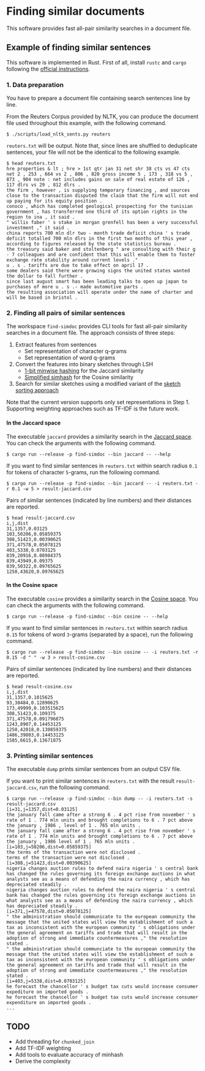 # Finding similar documents

This software provides fast all-pair similarity searches in a document file.

## Example of finding similar sentences

This software is implemented in Rust.
First of all, install `rustc` and `cargo` following the [official instructions](https://www.rust-lang.org/tools/install).

### 1. Data preparation

You have to prepare a document file containing search sentences line by line.

From the Reuters Corpus provided by NLTK, you can produce the document file used throughout this example, with the following command.

```
$ ./scripts/load_nltk_sents.py reuters
```

`reuters.txt` will be output.
Note that, since lines are shuffled to deduplicate sentences, your file will not be the identical to the following example.

```
$ head reuters.txt
hre properties & lt ; hre > 1st qtr jan 31 net shr 38 cts vs 47 cts net 2 , 253 , 664 vs 2 , 806 , 820 gross income 5 , 173 , 318 vs 5 , 873 , 904 note : net includes gains on sale of real estate of 126 , 117 dlrs vs 29 , 812 dlrs .
the firm , however , is supplying temporary financing , and sources close to the transaction disputed the claim that the firm will not end up paying for its equity position . 
conoco , which has completed geological prospecting for the tunisian government , has transferred one third of its option rights in the region to ina , it said .
" willis faber ' s stake in morgan grenfell has been a very successful investment ," it said .
china reports 700 mln dlr two - month trade deficit china ' s trade deficit totalled 700 mln dlrs in the first two months of this year , according to figures released by the state statistics bureau .
the treasury said baker and stoltenberg " are consulting with their g - 7 colleagues and are confident that this will enable them to foster exchange rate stability around current levels ."
u . s . tariffs are due to take effect on april 17 .
some dealers said there were growing signs the united states wanted the dollar to fall further .
since last august smart has been leading talks to open up japan to purchases of more u . s .- made automotive parts .
the resulting association will operate under the name of charter and will be based in bristol .
```

### 2. Finding all pairs of similar sentences

The workspace `find-simdoc` provides CLI tools for fast all-pair similarity searches in a document file.
The approach consists of three steps:

1. Extract features from sentences
   - Set representation of character q-grams
   - Set representation of word q-grams
2. Convert the features into binary sketches through LSH
   - [1-bit minwise hashing](https://arxiv.org/abs/0910.3349) for the Jaccard similarity
   - [Simplified simhash](https://dl.acm.org/doi/10.1145/1242572.1242592) for the Cosine similarity
3. Search for similar sketches using a modified variant of the [sketch sorting approach](https://proceedings.mlr.press/v13/tabei10a.html)

Note that the current version supports only set representations in Step 1.
Supporting weighting approaches such as TF-IDF is the future work.

#### In the Jaccard space

The executable `jaccard` provides a similarity search in the [Jaccard space](https://en.wikipedia.org/wiki/Jaccard_index).
You can check the arguments with the following command.

```
$ cargo run --release -p find-simdoc --bin jaccard -- --help
```

If you want to find similar sentences in `reuters.txt` within search radius `0.1` for tokens of
character `5`-grams, run the following command.

```
$ cargo run --release -p find-simdoc --bin jaccard -- -i reuters.txt -r 0.1 -w 5 > result-jaccard.csv
```

Pairs of similar sentences (indicated by line numbers) and their distances are reported.

```
$ head result-jaccard.csv
i,j,dist
31,1357,0.03125
103,50206,0.05859375
308,51423,0.00390625
371,47578,0.05078125
403,5338,0.0703125
839,20916,0.08984375
839,43949,0.09375
839,50322,0.09765625
1250,43620,0.09765625
```

#### In the Cosine space

The executable `cosine` provides a similarity search in the [Cosine space](https://en.wikipedia.org/wiki/Cosine_similarity).
You can check the arguments with the following command.

```
$ cargo run --release -p find-simdoc --bin cosine -- --help
```

If you want to find similar sentences in `reuters.txt` within search radius `0.15` for tokens of
word `3`-grams (separated by a space), run the following command.

```
$ cargo run --release -p find-simdoc --bin cosine -- -i reuters.txt -r 0.15 -d " " -w 3 > result-cosine.csv
```

Pairs of similar sentences (indicated by line numbers) and their distances are reported.

```
$ head result-cosine.csv
i,j,dist
31,1357,0.1015625
93,38484,0.12890625
173,49999,0.103515625
308,51423,0.109375
371,47578,0.091796875
1243,8907,0.14453125
1250,42018,0.130859375
1486,39803,0.14453125
1585,6615,0.13671875
```

### 3. Printing similar sentences

The executable `dump` prints similar sentences from an output CSV file.

If you want to print similar sentences in `reuters.txt` with the result `result-jaccard.csv`,
run the following command.

```
$ cargo run --release -p find-simdoc --bin dump -- -i reuters.txt -s result-jaccard.csv
[i=31,j=1357,dist=0.03125]
the january fall came after a strong 6 . 4 pct rise from november ' s rate of 1 . 774 mln units and brought completions to 6 . 7 pct above the january , 1986 , level of 1 . 765 mln units .
the january fall came after a strong 6 . 4 pct rise from november ' s rate of 1 . 774 mln units and brought completions to 6 . 7 pct above the january , 1986 level of 1 . 765 mln units .
[i=103,j=50206,dist=0.05859375]
the terms of the transaction were not disclosed .
terms of the transaction were not disclosed .
[i=308,j=51423,dist=0.00390625]
nigeria changes auction rules to defend naira nigeria ' s central bank has changed the rules governing its foreign exchange auctions in what analysts see as a means of defending the naira currency , which has depreciated steadily .
nigeria changes auction rules to defend the naira nigeria ' s central bank has changed the rules governing its foreign exchange auctions in what analysts see as a means of defending the naira currency , which has depreciated steadily .
[i=371,j=47578,dist=0.05078125]
" the administration should communicate to the european community the message that the united states will view the establishment of such a tax as inconsistent with the european community ' s obligations under the general agreement on tariffs and trade that will result in the adoption of strong and immediate countermeasures ," the resolution stated .
" the administration should communciate to the european community the message that the united states will view the establishment of such a tax as inconsistent with the european community ' s obligations under the general agreement on tariffs and trade that will result in the adoption of strong and immediate countermeasures ," the resolution stated .
[i=403,j=5338,dist=0.0703125]
he forecast the chancellor ' s budget tax cuts would increase consumer expediture on imported goods .
he forecast the chancellor ' s budget tax cuts would increase consumer expenditure on imported goods .
...
```

## TODO

- Add threading for `chunked_join`
- Add TF-IDF weighting
- Add tools to evaluate accuracy of minhash
- Derive the complexity
